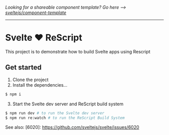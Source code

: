 *Looking for a shareable component template? Go here --> [sveltejs/component-template](https://github.com/sveltejs/component-template)*

---

# Svelte ❤️ ReScript

This project is to demonstrate how to build Svelte apps using Rescript

## Get started

1. Clone the project
2. Install the dependencies...
```bash
$ npm i
```
3. Start the Svelte dev server and ReScript build system
```bash
$ npm run dev # to run the Svelte dev server
$ npm run re:watch # to run the ReScript Build System
```
See also: [6020]: https://github.com/sveltejs/svelte/issues/6020
